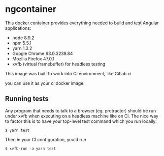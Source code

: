 # ngcontainer

This docker container provides everything needed to build and test Angular applications:

- node 8.9.2
- npm 5.5.1
- yarn 1.3.2
- Google Chrome 63.0.3239.84
- Mozilla Firefox 47.0.1
- xvfb (virtual framebuffer) for headless testing

This image was built to work into CI environment, like Gitlab ci

you can use it as your ci docker image


## Running tests

Any program that needs to talk to a browser (eg. protractor) should be run under xvfb when executing on a headless machine like on CI. The nice way to factor this is to have your top-level test command which you run locally:

```
$ yarn test
```

Then in your CI configuration, you'd run

```
$ xvfb-run -a yarn test
```

